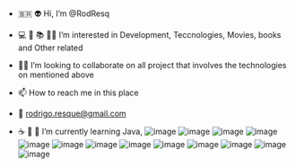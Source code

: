 - 🇧🇷 👽 Hi, I’m @RodResq 
- 💻 🎥 📚 👨‍💻 I’m interested in Development, Teccnologies, Movies, books and Other related
- 🧑‍💻 I’m looking to collaborate on all project that involves the technologies on mentioned above
- 📫 How to reach me in this place
- 📧 rodrigo.resque@gmail.com

- ☕ 🐍 🐳 I’m currently learning Java,
![image](https://user-images.githubusercontent.com/39658489/116016314-a56df100-a612-11eb-83e2-b70fa3f69d5f.png)
![image](https://user-images.githubusercontent.com/39658489/116016354-c3d3ec80-a612-11eb-8c7d-58ade63bafa6.png)
![image](https://user-images.githubusercontent.com/39658489/116016360-c9c9cd80-a612-11eb-9380-15830f0ce7c7.png)
![image](https://user-images.githubusercontent.com/39658489/116016370-cfbfae80-a612-11eb-83c7-cd0729e49be7.png)
![image](https://user-images.githubusercontent.com/39658489/116016377-d51cf900-a612-11eb-9785-6dd564c802c3.png)
![image](https://user-images.githubusercontent.com/39658489/116016388-dbab7080-a612-11eb-9df4-fd1f6df3c490.png)
![image](https://user-images.githubusercontent.com/39658489/116016409-e403ab80-a612-11eb-9912-16dc3816df41.png)
![image](https://user-images.githubusercontent.com/39658489/116016417-ed8d1380-a612-11eb-9817-9089270a00a3.png)
![image](https://user-images.githubusercontent.com/39658489/116016427-f67de500-a612-11eb-8956-bcb837348574.png)
![image](https://user-images.githubusercontent.com/39658489/116016439-fbdb2f80-a612-11eb-8055-3bf7f2d770d6.png)
![image](https://user-images.githubusercontent.com/39658489/116016452-0695c480-a613-11eb-8bac-26d0dfef0b47.png)
![image](https://user-images.githubusercontent.com/39658489/116016456-0b5a7880-a613-11eb-9f26-34977d810a2e.png)
![image](https://user-images.githubusercontent.com/39658489/116016463-101f2c80-a613-11eb-8864-76f2c88ac6f5.png)



<!---
RodResq/RodResq is a ✨ special ✨ repository because its `README.md` (this file) appears on your GitHub profile.
You can click the Preview link to take a look at your changes.
--->

